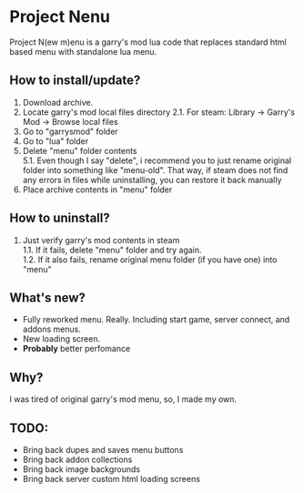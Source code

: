 # Project Nenu
Project N(ew m)enu is a garry's mod lua code that replaces standard html based menu with standalone lua menu.

## How to install/update?
1. Download archive.
2.  Locate garry's mod local files directory
  2.1. For steam: Library -> Garry's Mod -> Browse local files
3. Go to "garrysmod" folder
4. Go to "lua" folder
5. Delete "menu" folder contents  
   5.1. Even though I say "delete", i recommend you to just rename original folder into something like "menu-old". That way, if steam does not find any errors in files while uninstalling, you can restore it back manually
6. Place archive contents in "menu" folder

## How to uninstall?
1. Just verify garry's mod contents in steam  
  1.1. If it fails, delete "menu" folder and try again.  
  1.2. If it also fails, rename original menu folder (if you have one) into "menu"

## What's new?
* Fully reworked menu. Really. Including start game, server connect, and addons menus.
* New loading screen.
* **Probably** better perfomance

## Why?
I was tired of original garry's mod menu, so, I made my own.

## TODO:
* Bring back dupes and saves menu buttons
* Bring back addon collections
* Bring back image backgrounds
* Bring back server custom html loading screens
